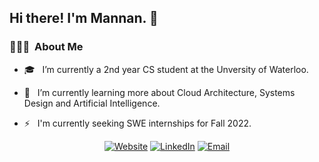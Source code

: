 
<!--
**mannan-arora/mannan-arora** is a ✨ _special_ ✨ repository because its `README.md` (this file) appears on your GitHub profile.

Here are some ideas to get you started:

- 🔭 I’m currently working on ...
- 🌱 I’m currently learning ...
- 👯 I’m looking to collaborate on ...
- 🤔 I’m looking for help with ...
- 💬 Ask me about ...
- 📫 How to reach me: ...
- 😄 Pronouns: ...
- ⚡ Fun fact: ...
-->
<!-- - 💼 &nbsp; I've previously worked as a Web Developer at Civiconnect. -->

<h2>Hi there! I'm Mannan. 👋</h2>

<h3> 👨🏻‍💻 &nbsp;About Me </h3>

- 🎓 &nbsp; I’m currently a 2nd year CS student at the Unversity of Waterloo.

- 🌱 &nbsp; I’m currently learning more about Cloud Architecture, Systems Design and Artificial Intelligence.
- ⚡ &nbsp; I'm currently seeking SWE internships for Fall 2022.




<p align="center">
<a href="mannan.ca"><img alt="Website" src="https://img.shields.io/badge/Website-mannan.ca-blue?style=flat-square&logo=google-chrome"></a>
<a href="https://www.linkedin.com/in/mannan-arora/"><img alt="LinkedIn" src="https://img.shields.io/badge/LinkedIn-Mannan%20Arora-blue?style=flat-square&logo=linkedin"></a>
<a href="mailto:mannan.arora@uwaterloo.ca"><img alt="Email" src="https://img.shields.io/badge/Email-mannan.arora@uwaterloo.ca-blue?style=flat-square&logo=gmail"></a>
</p>
